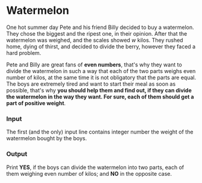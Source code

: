 # Watermelon

One hot summer day Pete and his friend Billy decided to buy a  watermelon. They chose the biggest and the ripest one, in their opinion. After that the watermelon was weighed, and the scales showed *w* kilos. They rushed home, dying of thirst, and decided to divide the berry, however they faced a hard problem.

Pete and Billy are great fans of **even numbers**, that's why they want to  divide the watermelon in such a way that each of the two parts weighs  even number of kilos, at the same time it is not obligatory that the  parts are equal. The boys are extremely tired and want to start their  meal as soon as possible, that's why **you should help them and find out,  if they can divide the watermelon in the way they want. For sure, each  of them should get a part of positive weight**.

### Input

The first (and the only) input line contains integer number the weight of the watermelon bought by the boys.

### Output

Print **YES**, if the boys can divide the watermelon into two parts, each of them weighing even number of kilos; and **NO** in the opposite case.
